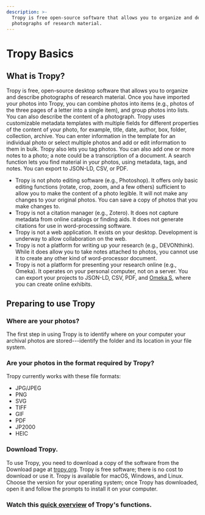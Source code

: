 ```yaml
---
description: >-
  Tropy is free open-source software that allows you to organize and describe
  photographs of research material.
---
```


# Tropy Basics

## What is Tropy? <a id="tropy"></a>

Tropy is free, open-source desktop software that allows you to organize and describe photographs of research material. Once you have imported your photos into Tropy, you can combine photos into items \(e.g., photos of the three pages of a letter into a single item\), and group photos into lists. You can also describe the content of a photograph. Tropy uses customizable metadata templates with multiple fields for different properties of the content of your photo, for example, title, date, author, box, folder, collection, archive. You can enter information in the template for an individual photo or select multiple photos and add or edit information to them in bulk. Tropy also lets you tag photos. You can also add one or more notes to a photo; a note could be a transcription of a document. A search function lets you find material in your photos, using metadata, tags, and notes. You can export to JSON-LD, CSV, or PDF.

* Tropy is not photo editing software \(e.g., Photoshop\). It offers only basic editing functions \(rotate, crop, zoom, and a few others\) sufficient to allow you to make the content of a photo legible. It will not make any changes to your original photos. You can save a copy of photos that you make changes to.
* Tropy is not a citation manager \(e.g., Zotero\). It does not capture metadata from online catalogs or finding aids. It does not generate citations for use in word-processing software.
* Tropy is not a web application. It exists on your desktop. Development is underway to allow collaboration on the web.
* Tropy is not a platform for writing up your research \(e.g., DEVONthink\). While it does allow you to take notes attached to photos, you cannot use it to create any other kind of word-processor document.
* Tropy is not a platform for presenting your research online \(e.g., Omeka\). It operates on your personal computer, not on a server. You can export your projects to JSON-LD, CSV, PDF, and [Omeka S](https://omeka.org/s/), where you can create online exhibits.

## Preparing to use Tropy <a id="prepare"></a>

### Where are your photos?

The first step in using Tropy is to identify where on your computer your archival photos are stored---identify the folder and its location in your file system.

### Are your photos in the format required by Tropy?

Tropy currently works with these file formats:

* JPG/JPEG
* PNG
* SVG
* TIFF
* GIF
* PDF
* JP2000
* HEIC

### Download Tropy.

To use Tropy, you need to download a copy of the software from the Download page at [tropy.org](https://tropy.org/). Tropy is free software; there is no cost to download or use it. Tropy is available for macOS, Windows, and Linux. Choose the version for your operating system; once Tropy has downloaded, open it and follow the prompts to install it on your computer.

### Watch this [quick overview](https://vimeo.com/239557418) of Tropy's functions.



